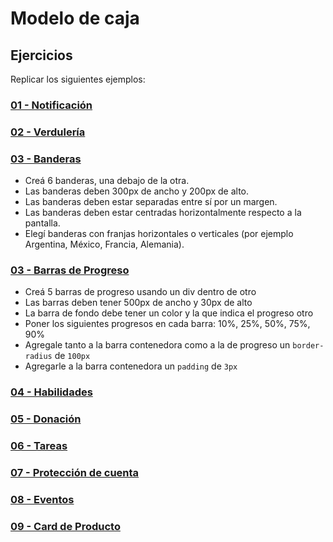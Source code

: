 # Modelo de caja

## Ejercicios

Replicar los siguientes ejemplos:

### [01 - Notificación](https://uidesigndaily.com/posts/sketch-notification-widget-day-855)

### [02 - Verdulería](https://fm08n.csb.app/)

### [03 - Banderas](https://www.countryflags.com/en/)

- Creá 6 banderas, una debajo de la otra. 
- Las banderas deben 300px de ancho y 200px de alto.
- Las banderas deben estar separadas entre sí por un margen.
- Las banderas deben estar centradas horizontalmente respecto a la pantalla.
- Elegí banderas con franjas horizontales o verticales (por ejemplo Argentina, México, Francia, Alemania).

### [03 - Barras de Progreso](https://ck9cu.csb.app/)

- Creá 5 barras de progreso usando un div dentro de otro
- Las barras deben tener 500px de ancho y 30px de alto
- La barra de fondo debe tener un color y la que indica el progreso otro
- Poner los siguientes progresos en cada barra: 10%, 25%, 50%, 75%, 90%
- Agregale tanto a la barra contenedora como a la de progreso un `border-radius` de `100px`
- Agregarle a la barra contenedora un `padding` de `3px`

### [04 - Habilidades](https://uidesigndaily.com/posts/sketch-skills-list-card-day-929)

### [05 - Donación](https://uidesigndaily.com/posts/sketch-donate-widget-day-1038)

### [06 - Tareas](https://i.imgur.com/CTzHqjK.png)

### [07 - Protección de cuenta](https://uidesigndaily.com/posts/sketch-protect-account-widget-day-975)

### [08 - Eventos](https://hj47o.csb.app/)

### [09 - Card de Producto](https://tjq7t.csb.app/)
